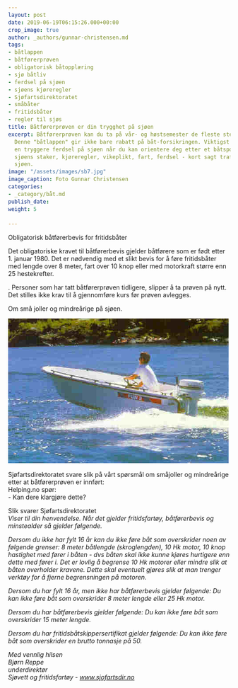 ```yaml
---
layout: post
date: 2019-06-19T06:15:26.000+00:00
crop_image: true
author: _authors/gunnar-christensen.md
tags:
- båtlappen
- båtførerprøven
- obligatorisk båtopplæring
- sjø båtliv
- ferdsel på sjøen
- sjøens kjøreregler
- Sjøfartsdirektoratet
- småbåter
- fritidsbåter
- regler til sjøs
title: Båtførerprøven er din trygghet på sjøen
excerpt: Båtførerprøven kan du ta på vår- og høstsemester de fleste steder her i landet.
  Denne "båtlappen" gir ikke bare rabatt på båt-forsikringen. Viktigst er at du får
  en tryggere ferdsel på sjøen når du kan orientere deg etter et båtsportkart, kjenne
  sjøens staker, kjøreregler, vikeplikt, fart, ferdsel - kort sagt trafikkregler på
  sjøen.
image: "/assets/images/sb7.jpg"
image_caption: Foto Gunnar Christensen
categories:
- _category/båt.md
publish_date: 
weight: 5

---
```

Obligatorisk båtførerbevis for fritidsbåter

Det obligatoriske kravet til båtførerbevis gjelder båtførere som er født etter 1. januar 1980. Det er nødvendig med et slikt bevis for å føre fritidsbåter med lengde over 8 meter, fart over 10 knop eller med motorkraft større enn 25 hestekrefter.

. Personer som har tatt båtførerprøven tidligere, slipper å ta prøven på nytt. Det stilles ikke krav til å gjennomføre kurs før prøven avlegges.

Om små joller og mindreårige på sjøen.

![](/assets/images/fun3.jpg)

Sjøfartsdirektoratet svare slik på vårt spørsmål om småjoller og mindreårige  
etter at båtførerprøven er innført:  
Helping.no spør:  
\- Kan dere klargjøre dette?

Slik svarer Sjøfartsdirektoratet  
_Viser til din henvendelse. Når det gjelder fritidsfartøy, båtførerbevis og minstealder så gjelder følgende._

_Dersom du ikke har fylt 16 år kan du ikke føre båt som overskrider noen av følgende grenser: 8 meter båtlengde (skroglengden), 10 Hk motor, 10 knop hastighet med fører i båten - dvs båten skal ikke kunne kjøres hurtigere enn dette med fører i. Det er lovlig å begrense 10 Hk motorer eller mindre slik at båten overholder kravene. Dette skal eventuelt gjøres slik at man trenger verktøy for å fjerne begrensningen på motoren._

_Dersom du har fylt 16 år, men ikke har båtførerbevis gjelder følgende: Du kan ikke føre båt som overskrider 8 meter lengde eller 25 Hk motor._

_Dersom du har båtførerbevis gjelder følgende: Du kan ikke føre båt som overskrider 15 meter lengde._

_Dersom du har fritidsbåtskippersertifikat gjelder følgende: Du kan ikke føre båt som overskrider en brutto tonnasje på 50._

_Med vennlig hilsen_  
_Bjørn Reppe_  
_underdirektør_  
_Sjøvett og fritidsfartøy - www.sjofartsdir.no_